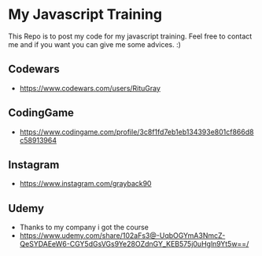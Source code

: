# My Javascript Training
This Repo is to post my code for my javascript training.
Feel free to contact me and if you want you can give me some advices. :)


Codewars
----
- https://www.codewars.com/users/RituGray

CodingGame
----
- https://www.codingame.com/profile/3c8f1fd7eb1eb134393e801cf866d8c58913964

Instagram
----
- https://www.instagram.com/grayback90

Udemy
----
- Thanks to my company i got the course
- https://www.udemy.com/share/102aFs3@-UqbOGYmA3NmcZ-QeSYDAEeW6-CGY5dGsVGs9Ye28OZdnGY_KEB575j0uHgln9Yt5w==/